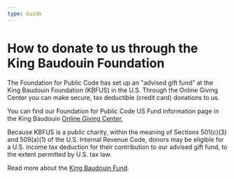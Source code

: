 ```yaml
---
type: Guide
---
```


# How to donate to us through the King Baudouin Foundation

The Foundation for Public Code has set up an "advised gift fund" at the King Baudouin Foundation (KBFUS) in the U.S. 
Through the Online Giving Center you can make secure, tax deductible (credit card) donations to us. 

You can find our Foundation for Public Code US Fund information page in the King Baudouin [Online Giving Center.](https://kbfus.networkforgood.com/projects/52915-p-kbfus-funds-foundation-for-public-code-nl)

Because KBFUS is a public charity, within the meaning of Sections 501(c)(3) and 509(a)(1) of the U.S.
Internal Revenue Code, donors may be eligible for a U.S. income tax deduction for their contribution to
our advised gift fund, to the extent permitted by U.S. tax law.

Read more about the [King Baudouin Fund](https://kbfus.org/).

